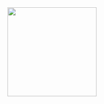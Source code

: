 <a href="https://open.spotify.com/show/24tpcgmbwuYxzF3QxH4bWx">
  <img src="https://github.com/tobwil/markdown_website/assets/72387477/ec61f9fb-2dbc-47e8-9aa3-9472617f9421" width="200" height="200">
</a>
